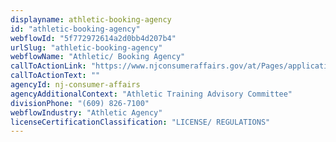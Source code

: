 ```yaml
---
displayname: athletic-booking-agency
id: "athletic-booking-agency"
webflowId: "5f772972614a2d0bb4d207b4"
urlSlug: "athletic-booking-agency"
webflowName: "Athletic/ Booking Agency"
callToActionLink: "https://www.njconsumeraffairs.gov/at/Pages/applications.aspx"
callToActionText: ""
agencyId: nj-consumer-affairs
agencyAdditionalContext: "Athletic Training Advisory Committee"
divisionPhone: "(609) 826-7100"
webflowIndustry: "Athletic Agency"
licenseCertificationClassification: "LICENSE/ REGULATIONS"
---
```

